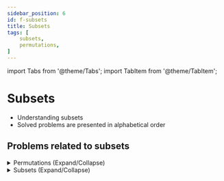 ```yaml
---
sidebar_position: 6 
id: f-subsets 
title: Subsets
tags: [
    subsets,
    permutations,
]
---
```


import Tabs from '@theme/Tabs';
import TabItem from '@theme/TabItem';

# Subsets

- Understanding subsets 
- Solved problems are presented in alphabetical order

## Problems related to subsets 

<details> 
<summary> Permutations (Expand/Collapse) </summary> 

### [↗ Permutations](../algorithms/c-recursion.mdx)

</details>

<details> 
<summary> Subsets (Expand/Collapse) </summary> 

### [↗ Subsets](../algorithms/c-recursion.mdx)

</details>


